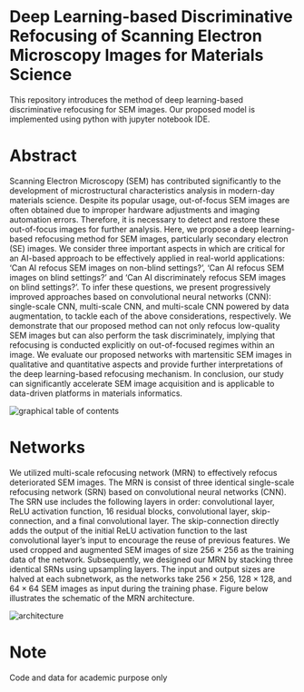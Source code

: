 # Deep Learning-based Discriminative Refocusing of Scanning Electron Microscopy Images for Materials Science
This repository introduces the method of deep learning-based discriminative refocusing for SEM images. Our proposed model is implemented using python with jupyter notebook IDE.

# Abstract
Scanning Electron Microscopy (SEM) has contributed significantly to the development of microstructural characteristics analysis in modern-day materials science. Despite its popular usage, out-of-focus SEM images are often obtained due to improper hardware adjustments and imaging automation errors. Therefore, it is necessary to detect and restore these out-of-focus images for further analysis. Here, we propose a deep learning-based refocusing method for SEM images, particularly secondary electron (SE) images. We consider three important aspects in which are critical for an AI-based approach to be effectively applied in real-world applications: ‘Can AI refocus SEM images on non-blind settings?’, ‘Can AI refocus SEM images on blind settings?’ and ‘Can AI discriminately refocus SEM images on blind settings?’. To infer these questions, we present progressively improved approaches based on convolutional neural networks (CNN): single-scale CNN, multi-scale CNN, and multi-scale CNN powered by data augmentation, to tackle each of the above considerations, respectively. We demonstrate that our proposed method can not only refocus low-quality SEM images but can also perform the task discriminately, implying that refocusing is conducted explicitly on out-of-focused regimes within an image. We evaluate our proposed networks with martensitic SEM images in qualitative and quantitative aspects and provide further interpretations of the deep learning-based refocusing mechanism. In conclusion, our study can significantly accelerate SEM image acquisition and is applicable to data-driven platforms in materials informatics.

![graphical table of contents](https://user-images.githubusercontent.com/73891024/97992837-9b6af280-1e26-11eb-83cb-0774964fa316.png)

# Networks

We utilized multi-scale refocusing network (MRN) to effectively refocus deteriorated SEM images. The MRN is consist of three identical single-scale refocusing network (SRN) based on convolutional neural networks (CNN). The SRN use includes the following layers in order: convolutional layer, ReLU activation function, 16 residual blocks, convolutional layer, skip-connection, and a final convolutional layer. The skip-connection directly adds the output of the initial ReLU activation function to the last convolutional layer’s input to encourage the reuse of previous features. We used cropped and augmented SEM images of size $256 \times 256$ as the training data of the network. Subsequently, we designed our MRN by stacking three identical SRNs using upsampling layers. The input and output sizes are halved at each subnetwork, as the networks take $256 \times 256$, $128 \times 128$, and $64 \times 64$ SEM images as input during the training phase. Figure below illustrates the schematic of the MRN architecture.

![architecture](https://user-images.githubusercontent.com/73891024/97993288-34017280-1e27-11eb-8bc7-46b4e6be8115.png)

# Note
Code and data for academic purpose only
